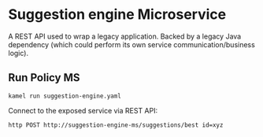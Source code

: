# Suggestion engine Microservice

A REST API used to wrap a legacy application. Backed by a legacy Java dependency (which could perform its own service communication/business logic).

## Run Policy MS

```
kamel run suggestion-engine.yaml
```

Connect to the exposed service via REST API:

```
http POST http://suggestion-engine-ms/suggestions/best id=xyz
```